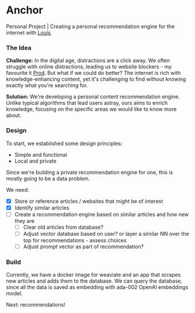 # Anchor
Personal Project | Creating a personal recommendation engine for the internet with [Louis](https://www.linkedin.com/in/lhorrell/).

### The Idea
**Challenge:** In the digital age, distractions are a click away. We often struggle with online distractions, leading us to website blockers - my favourite it [Prod](https://chromewebstore.google.com/detail/prod-%E2%80%94-block-distractions/cpelgckpifnonijeenjbaglajimalpcl). But what if we could do better? The internet is rich with knowledge-enhancing content, yet it's challenging to find without knowing exactly what you're searching for.

**Solution:** We're developing a personal content recommendation engine. Unlike typical algorithms that lead users astray, ours aims to enrich knowledge, focusing on the specific areas we would like to know more about. 

### Design 
To start, we established some design principles: 
- Simple and functional
- Local and private

Since we're building a private recommendation engine for one, this is mostly going to be a data problem. 

We need: 
- [x] Store or reference articles / websites that might be of interest
- [x] Identify similar articles
- [ ] Create a recommendation engine based on similar articles and how new they are
	- [ ] Clear old articles from database?
	- [ ] Adjust vector database based on user? or layer a similar NN over the top for recommendations - assess choices
	- [ ] Adjust prompt vector as part of recommendation?
### Build

Currently, we have a docker image for weaviate and an app that scrapes new articles and adds them to the database. We can query the database, since all the data is saved as embedding with ada-002 OpenAI embeddings model. 

Next: recommendations! 

